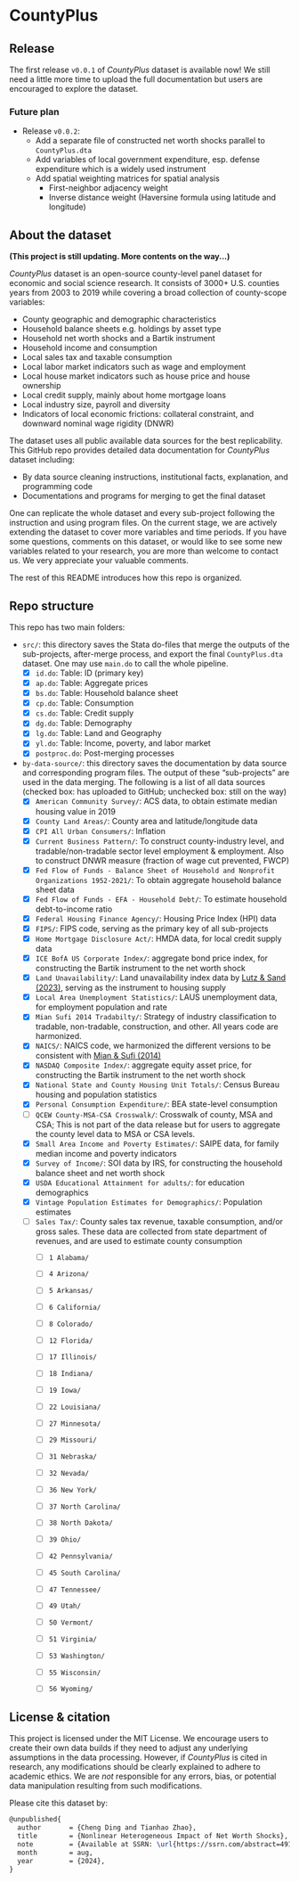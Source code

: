 # CountyPlus

## Release

The first release `v0.0.1` of _CountyPlus_ dataset is available now! We still need a little more time to upload the full documentation but users are encouraged to explore the dataset.

### Future plan

- Release `v0.0.2`:
    - Add a separate file of constructed net worth shocks parallel to `CountyPlus.dta`
    - Add variables of local government expenditure, esp. defense expenditure which is a widely used instrument
    - Add spatial weighting matrices for spatial analysis
        - First-neighbor adjacency weight
        - Inverse distance weight (Haversine formula using latitude and longitude)

## About the dataset

**(This project is still updating. More contents on the way...)**

*CountyPlus* dataset is an open-source county-level panel dataset for economic and social science research. It consists of 3000+ U.S. counties years from 2003 to 2019 while covering a broad collection of county-scope variables: 

- County geographic and demographic characteristics
- Household balance sheets e.g. holdings by asset type
- Household net worth shocks and a Bartik instrument
- Household income and consumption
- Local sales tax and taxable consumption
- Local labor market indicators such as wage and employment
- Local house market indicators such as house price and house ownership
- Local credit supply, mainly about home mortgage loans
- Local industry size, payroll and diversity
- Indicators of local economic frictions: collateral constraint, and downward nominal wage rigidity (DNWR)

The dataset uses all public available data sources for the best replicability. This GitHub repo provides detailed data documentation for *CountyPlus* dataset including:

- By data source cleaning instructions, institutional facts, explanation, and programming code
- Documentations and programs for merging to get the final dataset

One can replicate the whole dataset and every sub-project following the instruction and using program files. On the current stage, we are actively extending the dataset to cover more variables and time periods. If you have some questions, comments on this dataset, or would like to see some new variables related to your research, you are more than welcome to contact us. We very appreciate your valuable comments.

The rest of this README introduces how this repo is organized.

## Repo structure

This repo has two main folders:

- `src/`: this directory saves the Stata do-files that merge the outputs of the sub-projects, after-merge process, and export the final `CountyPlus.dta` dataset. One may use `main.do` to call the whole pipeline.
    - [x] `id.do`: Table: ID (primary key)
    - [x] `ap.do`: Table: Aggregate prices
    - [x] `bs.do`: Table: Household balance sheet
    - [x] `cp.do`: Table: Consumption
    - [x] `cs.do`: Table: Credit supply
    - [x] `dg.do`: Table: Demography
    - [x] `lg.do`: Table: Land and Geography
    - [x] `yl.do`: Table: Income, poverty, and labor market
    - [x] `postproc.do`: Post-merging processes
- `by-data-source/`: this directory saves the documentation by data source and corresponding program files. The output of these “sub-projects” are used in the data merging. The following is a list of all data sources (checked box: has uploaded to GitHub; unchecked box: still on the way)
    - [x] `American Community Survey/`: ACS data, to obtain estimate median housing value in 2019
    - [x] `County Land Areas/`: County area and latitude/longitude data
    - [x] `CPI All Urban Consumers/`: Inflation
    - [x] `Current Business Pattern/`: To construct county-industry level, and tradable/non-tradable sector level employment & employment. Also to construct DNWR measure (fraction of wage cut prevented, FWCP)
    - [x] `Fed Flow of Funds - Balance Sheet of Household and Nonprofit Organizations 1952-2021/`: To obtain aggregate household balance sheet data
    - [x] `Fed Flow of Funds - EFA - Household Debt/`: To estimate household debt-to-income ratio
    - [x] `Federal Housing Finance Agency/`: Housing Price Index (HPI) data
    - [x] `FIPS/`: FIPS code, serving as the primary key of all sub-projects
    - [x] `Home Mortgage Disclosure Act/`: HMDA data, for local credit supply data
    - [x] `ICE BofA US Corporate Index/`: aggregate bond price index, for constructing the Bartik instrument to the net worth shock
    - [x] `Land Unavailability/`: Land unavailability index data by [Lutz & Sand (2023)](https://papers.ssrn.com/sol3/papers.cfm?abstract_id=3478900), serving as the instrument to housing supply
    - [x] `Local Area Unemployment Statistics/`: LAUS unemployment data, for employment population and rate
    - [x] `Mian Sufi 2014 Tradabilty/`: Strategy of industry classification to tradable, non-tradable, construction, and other. All years code are harmonized.
    - [x] `NAICS/`: NAICS code, we harmonized the different versions to be consistent with [Mian & Sufi (2014)](https://doi.org/10.3982/ECTA10451)
    - [x] `NASDAQ Composite Index/`: aggregate equity asset price, for constructing the Bartik instrument to the net worth shock
    - [x] `National State and County Housing Unit Totals/`: Census Bureau housing and population statistics
    - [x] `Personal Consumption Expenditure/`: BEA state-level consumption
    - [ ] `QCEW County-MSA-CSA Crosswalk/`: Crosswalk of county, MSA and CSA; This is not part of the data release but for users to aggregate the county level data to MSA or CSA levels.
    - [x] `Small Area Income and Poverty Estimates/`: SAIPE data, for family median income and poverty indicators
    - [x] `Survey of Income/`: SOI data by IRS, for constructing the household balance sheet and net worth shock
    - [x] `USDA Educational Attainment for adults/`: for education demographics
    - [x] `Vintage Population Estimates for Demographics/`: Population estimates
    - [ ] `Sales Tax/`: County sales tax revenue, taxable consumption, and/or gross sales. These data are collected from state department of revenues, and are used to estimate county consumption
        - [ ] `1 Alabama/`
        - [ ] `4 Arizona/`
        - [ ] `5 Arkansas/`
        - [ ] `6 California/`
        - [ ] `8 Colorado/`
        - [ ] `12 Florida/`
        - [ ] `17 Illinois/`
        - [ ] `18 Indiana/`
        - [ ] `19 Iowa/`
        - [ ] `22 Louisiana/`
        - [ ] `27 Minnesota/`
        - [ ] `29 Missouri/`
        - [ ] `31 Nebraska/`
        - [ ] `32 Nevada/`
        - [ ] `36 New York/`
        - [ ] `37 North Carolina/`
        - [ ] `38 North Dakota/`
        - [ ] `39 Ohio/`
        - [ ] `42 Pennsylvania/`
        - [ ] `45 South Carolina/`
        - [ ] `47 Tennessee/`
        - [ ] `49 Utah/`
        - [ ] `50 Vermont/`
        - [ ] `51 Virginia/`
        - [ ] `53 Washington/`
        - [ ] `55 Wisconsin/`
        - [ ] `56 Wyoming/`


## License & citation

This project is licensed under the MIT License. We encourage users to create their own data builds if they need to adjust any underlying assumptions in the data processing. However, if *CountyPlus* is cited in research, any modifications should be clearly explained to adhere to academic ethics. We are *not* responsible for any errors, bias, or potential data manipulation resulting from such modifications.

Please cite this dataset by:

```tex
@unpublished{
  author       = {Cheng Ding and Tianhao Zhao},
  title        = {Nonlinear Heterogeneous Impact of Net Worth Shocks},
  note         = {Available at SSRN: \url{https://ssrn.com/abstract=4915272}},
  month        = aug,
  year         = {2024},
}
```
